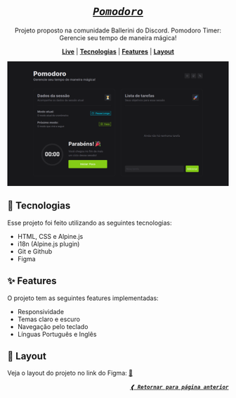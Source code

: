[previous]: ../../
[live]: https://dreisss.github.io/challenges-ballerini/monthly/2023/may

<div align="center">

# [**_`Pomodoro`_**](#pomodoro)

Projeto proposto na comunidade Ballerini do Discord. Pomodoro Timer: Gerencie seu tempo de maneira mágica!

[**Live**][live] | [**Tecnologias**](#rocket-tecnologias) | [**Features**](#sparkles-features) | [**Layout**](#art-layout)

[![preview](./preview.png)][live]

</div>

## :rocket: **Tecnologias**

Esse projeto foi feito utilizando as seguintes tecnologias:

- HTML, CSS e Alpine.js
- i18n (Alpine.js plugin)
- Git e Github
- Figma

## :sparkles: **Features**

O projeto tem as seguintes features implementadas:

- Responsividade
- Temas claro e escuro
- Navegação pelo teclado
- Línguas Português e Inglês

## :art: **Layout**

Veja o layout do projeto no link do Figma: [:link:](https://www.figma.com/community/file/1236120820811357022)

<div align="right">

[**_`❰ Retornar para página anterior`_**][previous]

</div>

